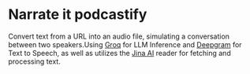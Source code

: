 # Narrate it podcastify

Convert text from a URL into an audio file, simulating a conversation between two speakers.Using [Groq](https://groq.com/) for LLM Inference and [Deepgram](https://deepgram.com/) for Text to Speech, as well as utilizes the [Jina AI](https://jina.ai/reader/) reader for fetching and processing text.



